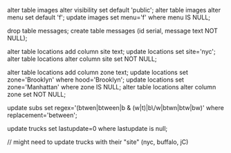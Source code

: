 alter table images alter visibility set default 'public';
alter table images alter menu set default 'f';
update images set menu='f' where menu IS NULL;

drop table messages;
create table messages (id serial, message text NOT NULL);

alter table locations add column site text;
update locations set site='nyc';
alter table locations alter column site set NOT NULL;

alter table locations add column zone text;
update locations set zone='Brooklyn' where hood='Brooklyn';
update locations set zone='Manhattan' where zone IS NULL;
alter table locations alter column zone set NOT NULL;

update subs set regex='(btwen|btween|b & (w|t)|b\\/w|btwn|btw|bw)' where replacement='between';

update trucks set lastupdate=0 where lastupdate is null;

// might need to update trucks with their "site" (nyc, buffalo, jC)